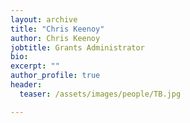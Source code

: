 ```yaml
---
layout: archive
title: "Chris Keenoy"
author: Chris Keenoy
jobtitle: Grants Administrator
bio:
excerpt: ""
author_profile: true
header:
  teaser: /assets/images/people/TB.jpg

---
```

